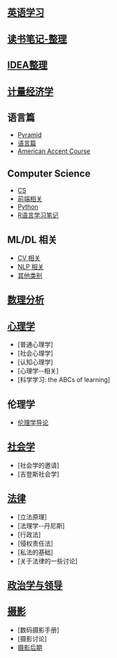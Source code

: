 ## [英语学习](https://jacklv999.github.io/mytest/egls/) 

## [读书笔记-整理](https://jacklv999.github.io/mytest/读书笔记/读书笔记-整理/) 

## [IDEA整理](https://jacklv999.github.io/mytest/读书笔记/IDEA整理/)  

## [计量经济学](https://jacklv999.github.io/mytest/读书笔记/计量经济学/) 

## 语言篇

- [Pyramid](https://jacklv999.github.io/mytest/读书笔记/语言篇/Pyramid.html) 
- [语言篇](https://jacklv999.github.io/mytest/读书笔记/语言篇/) 
- [American Accent Course](https://jacklv999.github.io/mytest/读书笔记/语言篇/AAC目录.html) 

## Computer Science

- [CS ](https://jacklv999.github.io/mytest/读书笔记/CS/cs/) 
- [前端相关](https://jacklv999.github.io/mytest/读书笔记/CS/前端相关/) 
- [Python](https://jacklv999.github.io/mytest/读书笔记/CS/Python/) 
- [R语言学习笔记](https://jacklv999.github.io/mytest/读书笔记/CS/R语言学习笔记/) 

## ML/DL 相关

- [CV 相关](https://jacklv999.github.io/mytest/读书笔记/ML&DL/CVPaper/) 
- [NLP 相关](https://jacklv999.github.io/mytest/读书笔记/ML&DL/NLP/) 
- [其他类别](https://jacklv999.github.io/mytest/读书笔记/ML&DL/) 

## [数理分析](https://jacklv999.github.io/mytest/读书笔记/数理分析/) 

## [心理学](https://jacklv999.github.io/mytest/%E8%AF%BB%E4%B9%A6%E7%AC%94%E8%AE%B0/%E5%BF%83%E7%90%86%E5%AD%A6/) 

- [普通心理学]
- [社会心理学]
- [认知心理学]
- [心理学--相关]
- [科学学习: the ABCs of learning]

## 伦理学

- [伦理学导论](https://jacklv999.github.io/mytest/读书笔记/伦理学/伦理学导论.html) 

## [社会学](https://jacklv999.github.io/mytest/%E8%AF%BB%E4%B9%A6%E7%AC%94%E8%AE%B0/%E7%A4%BE%E4%BC%9A%E5%AD%A6/%E7%A4%BE%E4%BC%9A%E5%AD%A6.md) 

- [社会学的邀请]
- [吉登斯社会学]

## [法律](https://jacklv999.github.io/mytest/%E8%AF%BB%E4%B9%A6%E7%AC%94%E8%AE%B0/%E6%B3%95%E5%BE%8B/%E6%B3%95%E5%BE%8B.md)

- [立法原理]
- [法理学--丹尼斯]
- [行政法]
- [侵权责任法]
- [私法的基础]
- [关于法律的一些讨论]

## [政治学与领导](https://jacklv999.github.io/mytest/读书笔记/政治学与领导/) 

## [摄影](https://jacklv999.github.io/mytest/读书笔记/摄影) 

- [数码摄影手册]
- [摄影讨论]
- [摄影后期](https://jacklv999.github.io/mytest/读书笔记/摄影/摄影——后期/) 
